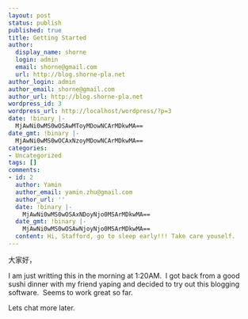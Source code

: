 ```yaml
---
layout: post
status: publish
published: true
title: Getting Started
author:
  display_name: shorne
  login: admin
  email: shorne@gmail.com
  url: http://blog.shorne-pla.net
author_login: admin
author_email: shorne@gmail.com
author_url: http://blog.shorne-pla.net
wordpress_id: 3
wordpress_url: http://localhost/wordpress/?p=3
date: !binary |-
  MjAwNi0wMS0wOSAwMToyMDowNCArMDkwMA==
date_gmt: !binary |-
  MjAwNi0wMS0wOCAxNzoyMDowNCArMDkwMA==
categories:
- Uncategorized
tags: []
comments:
- id: 2
  author: Yamin
  author_email: yamin.zhu@gmail.com
  author_url: ''
  date: !binary |-
    MjAwNi0wMS0wOSAxNDoyNjo0MSArMDkwMA==
  date_gmt: !binary |-
    MjAwNi0wMS0wOSAwNjoyNjo0MSArMDkwMA==
  content: Hi, Stafford, go to sleep early!!! Take care youself.
---
```

<p>大家好，</p>
<p>I am just writting this in the morning at 1:20AM.  I got back from a good sushi dinner with my friend yaping and decided to try out this blogging software.  Seems to work great so far.</p>
<p>Lets chat more later.</p>
